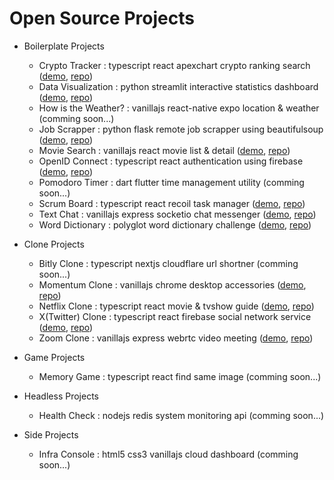 # Open Source Projects

-   Boilerplate Projects

    -   Crypto Tracker : typescript react apexchart crypto ranking search ([demo](https://toweringcloud.github.io/crypto-tracker), [repo](https://github.com/toweringcloud/crypto-tracker))
    -   Data Visualization : python streamlit interactive statistics dashboard ([demo](https://toweringcloud.github.io/data-visualization), [repo](https://github.com/toweringcloud/data-visualization))
    -   How is the Weather? : vanillajs react-native expo location & weather (comming soon...)
    -   Job Scrapper : python flask remote job scrapper using beautifulsoup ([demo](https://toweringcloud.github.io/job-search), [repo](https://github.com/toweringcloud/job-search))
    -   Movie Search : vanillajs react movie list & detail ([demo](https://toweringcloud.github.io/movie-search), [repo](https://github.com/toweringcloud/movie-search))
    -   OpenID Connect : typescript react authentication using firebase ([demo](https://toweringcloud.github.io/openid-connect), [repo](https://github.com/toweringcloud/openid-connect))
    -   Pomodoro Timer : dart flutter time management utility (comming soon...)
    -   Scrum Board : typescript react recoil task manager ([demo](https://toweringcloud.github.io/scrum-board), [repo](https://github.com/toweringcloud/scrum-board))
    -   Text Chat : vanillajs express socketio chat messenger ([demo](https://toweringcloud.github.io/text-chat), [repo](https://github.com/toweringcloud/text-chat))
    -   Word Dictionary : polyglot word dictionary challenge ([demo](https://codesandbox.io), [repo](https://github.com/toweringcloud/word-dictionary))

-   Clone Projects

    -   Bitly Clone : typescript nextjs cloudflare url shortner (comming soon...)
    -   Momentum Clone : vanillajs chrome desktop accessories ([demo](https://toweringcloud.github.io/momentum-clone), [repo](https://github.com/toweringcloud/momentum-clone))
    -   Netflix Clone : typescript react movie & tvshow guide ([demo](https://toweringcloud.github.io/netflix-clone), [repo](https://github.com/toweringcloud/netflix-clone))
    -   X(Twitter) Clone : typescript react firebase social network service ([demo](https://toweringcloud.github.io/xtwitter-clone), [repo](https://github.com/toweringcloud/twitter-clone))
    -   Zoom Clone : vanillajs express webrtc video meeting ([demo](https://toweringcloud.github.io/zoom-clone), [repo](https://github.com/toweringcloud/zoom-clone))

-   Game Projects

    -   Memory Game : typescript react find same image (comming soon...)

-   Headless Projects

    -   Health Check : nodejs redis system monitoring api (comming soon...)

-   Side Projects

    -   Infra Console : html5 css3 vanillajs cloud dashboard (comming soon...)
